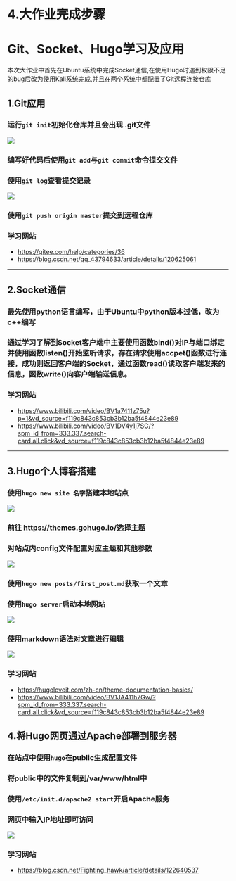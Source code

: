 # 4.大作业完成步骤


# Git、Socket、Hugo学习及应用

本次大作业中首先在Ubuntu系统中完成Socket通信,在使用Hugo时遇到权限不足的bug后改为使用Kali系统完成,并且在两个系统中都配置了Git远程连接仓库

## 1.Git应用
### 运行`git init`初始化仓库并且会出现 .git文件
![](/git1.png)
### 编写好代码后使用`git add`与`git commit`命令提交文件
### 使用`git log`查看提交记录  
![](/git2.png)
### 使用`git push origin master`提交到远程仓库
### 学习网站
- https://gitee.com/help/categories/36
- https://blog.csdn.net/qq_43794633/article/details/120625061
---
## 2.Socket通信
### 最先使用python语言编写，由于Ubuntu中python版本过低，改为c++编写
### 通过学习了解到Socket客户端中主要使用函数bind()对IP与端口绑定并使用函数listen()开始监听请求，存在请求使用accpet()函数进行连接，成功则返回客户端的Socket，通过函数read()读取客户端发来的信息，函数write()向客户端输送信息。
### 学习网站
- https://www.bilibili.com/video/BV1a7411z75u?p=1&vd_source=f119c843c853cb3b12ba5f4844e23e89
- https://www.bilibili.com/video/BV1DV4y1j7SC/?spm_id_from=333.337.search-card.all.click&vd_source=f119c843c853cb3b12ba5f4844e23e89
---
## 3.Hugo个人博客搭建
### 使用`hugo new site 名字`搭建本地站点
![](/hugo1.png)
### 前往 https://themes.gohugo.io/选择主题
### 对站点内config文件配置对应主题和其他参数
![](/hugo2.png)
### 使用`hugo new posts/first_post.md`获取一个文章
### 使用`hugo server`启动本地网站
![](/hugo3.png)
### 使用markdown语法对文章进行编辑
![](/hugo4.png)
### 学习网站
- https://hugoloveit.com/zh-cn/theme-documentation-basics/
- https://www.bilibili.com/video/BV1JA411h7Gw/?spm_id_from=333.337.search-card.all.click&vd_source=f119c843c853cb3b12ba5f4844e23e89
## 4.将Hugo网页通过Apache部署到服务器
### 在站点中使用`hugo`在public生成配置文件
### 将public中的文件复制到/var/www/html中
### 使用`/etc/init.d/apache2 start`开启Apache服务
### 网页中输入IP地址即可访问
![](/resultHugo.png)
### 学习网站
- https://blog.csdn.net/Fighting_hawk/article/details/122640537

